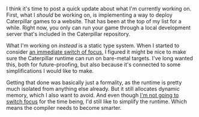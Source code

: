I think it's time to post a quick update about what I'm currently working on.
First, what I _should_ be working on, is implementing a way to deploy
Caterpillar games to a website. That has been at the top of my list for a while.
Right now, you only can run your game through a local development server that's
included in the Caterpillar repository.

What I'm working on _instead_ is a static type system. When I started to
consider [an immediate switch of focus](/daily/2024-10-22), I figured it might
be nice to make sure the Caterpillar runtime can run on bare-metal targets. I've
long wanted this, both for future-proofing, but also because it's connected to
some simplifications I would like to make.

Getting that done was basically just a formality, as the runtime is pretty much
isolated from anything else already. But it still allocates dynamic memory,
which I also want to avoid. And even though
[I'm not going to switch focus](/daily/2024-11-01) for the time being, I'd still
like to simplify the runtime. Which means the compiler needs to become smarter.
